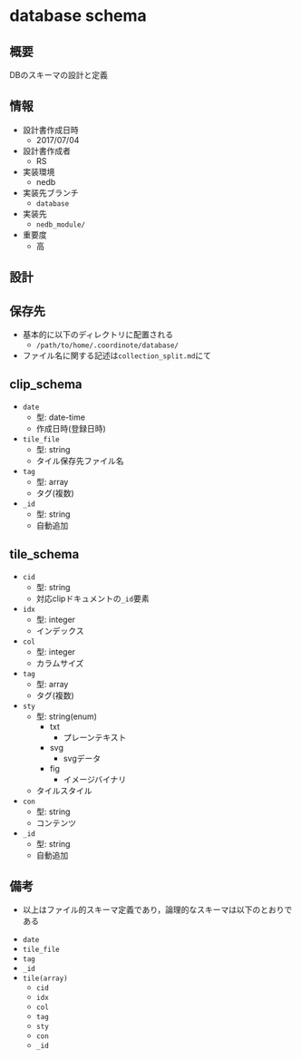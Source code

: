 # database schema

## 概要
DBのスキーマの設計と定義

## 情報
  * 設計書作成日時
    - 2017/07/04
  * 設計書作成者
    - RS
  * 実装環境
    - nedb
  * 実装先ブランチ
    - `database`
  * 実装先
    - `nedb_module/`
  * 重要度
    - 高

## 設計

## 保存先
* 基本的に以下のディレクトリに配置される
  - `/path/to/home/.coordinote/database/`
* ファイル名に関する記述は`collection_split.md`にて

## clip_schema
+ `date`
  - 型: date-time
  - 作成日時(登録日時)
+ `tile_file`
  - 型: string
  - タイル保存先ファイル名
+ `tag`
  - 型: array
  - タグ(複数)
+ `_id`
  - 型: string
  - 自動追加

## tile_schema
+ `cid`
  - 型: string
  - 対応clipドキュメントの`_id`要素
+ `idx`
  - 型: integer
  - インデックス
+ `col`
  - 型: integer
  - カラムサイズ
+ `tag`
  - 型: array
  - タグ(複数)
+ `sty`
  - 型: string(enum)
    - txt
      - プレーンテキスト
    - svg
      - svgデータ
    - fig
      - イメージバイナリ
  - タイルスタイル
+ `con`
  - 型: string
  - コンテンツ
+ `_id`
  - 型: string
  - 自動追加

## 備考
* 以上はファイル的スキーマ定義であり，論理的なスキーマは以下のとおりである

+ `date`
+ `tile_file`
+ `tag`
+ `_id`
+ `tile(array)`
  + `cid`
  + `idx`
  + `col`
  + `tag`
  + `sty`
  + `con`
  + `_id`

